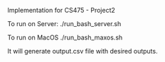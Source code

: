 Implementation for CS475 - Project2

To run on Server:
./run_bash_server.sh

To run on MacOS
./run_bash_maxos.sh

It will generate output.csv file with desired outputs.
